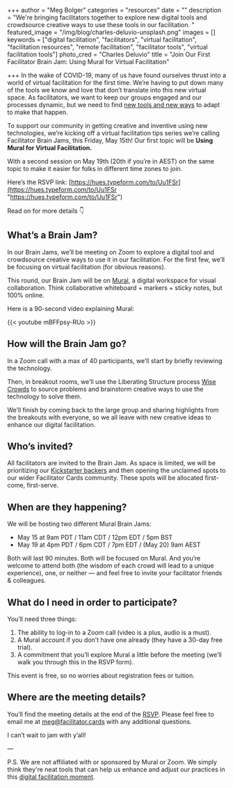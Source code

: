 +++
author = "Meg Bolger"
categories = "resources"
date = ""
description = "We're bringing facilitators together to explore new digital tools and crowdsource creative ways to use these tools in our facilitation. "
featured_image = "/img/blog/charles-deluvio-unsplash.png"
images = []
keywords = ["digital facilitation", "facilitators", "virtual facilitation", "facilitation resources", "remote facilitation", "facilitator tools", "virtual facilitation tools"]
photo_cred = "Charles Deluvio"
title = "Join Our First Facilitator Brain Jam: Using Mural for Virtual Facilitation"

+++
In the wake of COVID-19, many of us have found ourselves thrust into a world of virtual facilitation for the first time. We’re having to put down many of the tools we know and love that don’t translate into this new virtual space. As facilitators, we want to keep our groups engaged and our processes dynamic, but we need to find [new tools and new ways](https://www.facilitator.cards/blog/modifying-in-person-activities-for-virtual-facilitation/) to adapt to make that happen.

To support our community in getting creative and inventive using new technologies, we’re kicking off a virtual facilitation tips series we’re calling Facilitator Brain Jams, this Friday, May 15th! Our first topic will be **Using Mural for Virtual Facilitation.**

With a second session on May 19th (20th if you’re in AEST) on the same topic to make it easier for folks in different time zones to join.

Here’s the RSVP link: [https://hues.typeform.com/to/Uu1FSr](https://hues.typeform.com/to/Uu1FSr "https://hues.typeform.com/to/Uu1FSr")

Read on for more details 👇

## What’s a Brain Jam?

In our Brain Jams, we’ll be meeting on Zoom to explore a digital tool and crowdsource creative ways to use it in our facilitation. For the first few, we’ll be focusing on virtual facilitation (for obvious reasons).

This round, our Brain Jam will be on [Mural](http://mural.co/), a digital workspace for visual collaboration. Think collaborative whiteboard + markers + sticky notes, but 100% online.

Here is a 90-second video explaining Mural:

{{< youtube mBFFpsy-RUo >}}

## How will the Brain Jam go?

In a Zoom call with a max of 40 participants, we’ll start by briefly reviewing the technology.

Then, in breakout rooms, we’ll use the Liberating Structure process [Wise Crowds](http://www.liberatingstructures.com/13-wise-crowds/) to source problems and brainstorm creative ways to use the technology to solve them.

We’ll finish by coming back to the large group and sharing highlights from the breakouts with everyone, so we all leave with new creative ideas to enhance our digital facilitation.

## Who’s invited?

All facilitators are invited to the Brain Jam. As space is limited, we will be prioritizing our [Kickstarter backers](https://www.kickstarter.com/projects/facilitatorcards/facilitator-cards) and then opening the unclaimed spots to our wider Facilitator Cards community. These spots will be allocated first-come, first-serve.

## When are they happening?

We will be hosting two different Mural Brain Jams:

* May 15 at 9am PDT / 11am CDT / 12pm EDT / 5pm BST
* May 19 at 4pm PDT / 6pm CDT / 7pm EDT / (May 20) 9am AEST

Both will last 90 minutes. Both will be focused on Mural. And you’re welcome to attend both (the wisdom of each crowd will lead to a unique experience), one, or neither — and feel free to invite your facilitator friends & colleagues.

## What do I need in order to participate?

You’ll need three things:

1. The ability to log-in to a Zoom call (video is a plus, audio is a must).
2. A Mural account if you don’t have one already (they have a 30-day free trial).
3. A commitment that you’ll explore Mural a little before the meeting (we’ll walk you through this in the RSVP form).

This event is free, so no worries about registration fees or tuition.

## Where are the meeting details?

You’ll find the meeting details at the end of the [RSVP](https://hues.typeform.com/to/Uu1FSr). Please feel free to email me at meg@facilitator.cards with any additional questions.

I can’t wait to jam with y’all!

—

P.S. We are not affiliated with or sponsored by Mural or Zoom. We simply think they're neat tools that can help us enhance and adjust our practices in this [digital facilitation moment](https://www.facilitator.cards/blog/modifying-in-person-activities-for-virtual-facilitation/).